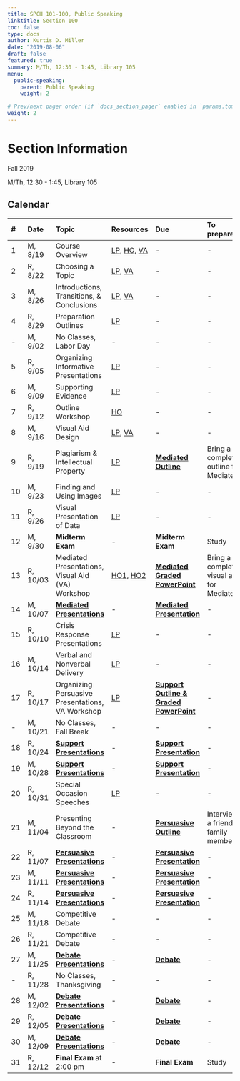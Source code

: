 ```yaml
---
title: SPCH 101-100, Public Speaking
linktitle: Section 100
toc: false
type: docs
author: Kurtis D. Miller
date: "2019-08-06"
draft: false
featured: true
summary: M/Th, 12:30 - 1:45, Library 105
menu:
  public-speaking:
    parent: Public Speaking
    weight: 2

# Prev/next pager order (if `docs_section_pager` enabled in `params.toml`)
weight: 2
---
```


Section Information
===================

Fall 2019

M/Th, 12:30 - 1:45, Library 105

[ho-s]:   /course/public-speaking/SPCH-101-100-FA19-KM.pdf "Handout - Syllabus"

<!-- more -->

Calendar
--------

| #  | Date     | Topic                                            | Resources                                | Due                                                | To prepare…                               |
|:--|:-----------|:--------------------------|:----------|:-----------------------|:---------------------------|
| 1  | M,  8/19 | Course Overview                                  | [LP][lp-co], [HO][ho-s], [VA][va-co-rev] | -                                                  | -                                         |
| 2  | R,  8/22 | Choosing a Topic                                 | [LP][lp-ts], [VA][va-ts-rev]             | -                                                  | -                                         |
| 3  | M,  8/26 | Introductions, Transitions, & Conclusions        | [LP][lp-itc], [VA][va-itc-rev]           | -                                                  | -                                         |
| 4  | R,  8/29 | Preparation Outlines                             | [LP][lp-po]                              | -                                                  | -                                         |
| -  | M,  9/02 | No Classes, Labor Day                            | -                                        | -                                                  | -                                         |
| 5  | R,  9/05 | Organizing Informative Presentations             | [LP][lp-oip]                             | -                                                  | -                                         |
| 6  | M,  9/09 | Supporting Evidence                              | [LP][lp-se]                              | -                                                  | -                                         |
| 7  | R,  9/12 | Outline Workshop                                 | [HO][ho-or]                              | -                                                  | -                                         |
| 8  | M,  9/16 | Visual Aid Design                                | [LP][lp-vad], [VA][va-ex]                | -                                                  | -                                         |
| 9  | R,  9/19 | Plagiarism & Intellectual Property               | [LP][lp-pip]                             | **[Mediated Outline][Mediated]**                   | Bring a completed outline for Mediated    |
| 10 | M,  9/23 | Finding and Using Images                         | [LP][lp-fui]                             | -                                                  | -                                         |
| 11 | R,  9/26 | Visual Presentation of Data                      | [LP][lp-vpd]                             | -                                                  | -                                         |
| 12 | M,  9/30 | **Midterm Exam**                                 | -                                        | **Midterm Exam**                                   | Study                                     |
| 13 | R, 10/03 | Mediated Presentations, Visual Aid (VA) Workshop | [HO1][ho-gpr], [HO2][ho-pr]              | **[Mediated Graded PowerPoint][Mediated]**         | Bring a completed visual aid for Mediated |
| 14 | M, 10/07 | **[Mediated Presentations][Mediated]**           | -                                        | **[Mediated Presentation][Mediated]**              | -                                         |
| 15 | R, 10/10 | Crisis Response Presentations                    | [LP][lp-crp]                             | -                                                  | -                                         |
| 16 | M, 10/14 | Verbal and Nonverbal Delivery                    | [LP][lp-vnd]                             | -                                                  | -                                         |
| 17 | R, 10/17 | Organizing Persuasive Presentations, VA Workshop | [LP][lp-opp]                             | **[Support Outline & Graded PowerPoint][Support]** | -                                         |
| -  | M, 10/21 | No Classes, Fall Break                           | -                                        | -                                                  | -                                         |
| 18 | R, 10/24 | **[Support Presentations][Support]**             | -                                        | **[Support Presentation][Support]**                | -                                         |
| 19 | M, 10/28 | **[Support Presentations][Support]**             | -                                        | **[Support Presentation][Support]**                | -                                         |
| 20 | R, 10/31 | Special Occasion Speeches                        | [LP][lp-sop]                             | -                                                  | -                                         |
| 21 | M, 11/04 | Presenting Beyond the Classroom                  | -                                        | **[Persuasive Outline][Persuasive]**               | Interview a friend or family member       |
| 22 | R, 11/07 | **[Persuasive Presentations][Persuasive]**       | -                                        | **[Persuasive Presentation][Persuasive]**          | -                                         |
| 23 | M, 11/11 | **[Persuasive Presentations][Persuasive]**       | -                                        | **[Persuasive Presentation][Persuasive]**          | -                                         |
| 24 | R, 11/14 | **[Persuasive Presentations][Persuasive]**       | -                                        | **[Persuasive Presentation][Persuasive]**          | -                                         |
| 25 | M, 11/18 | Competitive Debate                               | -                                        | -                                                  | -                                         |
| 26 | R, 11/21 | Competitive Debate                               | -                                        | -                                                  | -                                         |
| 27 | M, 11/25 | **[Debate Presentations][Debate]**               | -                                        | **[Debate][]**                                     | -                                         |
| -  | R, 11/28 | No Classes, Thanksgiving                         | -                                        | -                                                  | -                                         |
| 28 | M, 12/02 | **[Debate Presentations][Debate]**               | -                                        | **[Debate][]**                                     | -                                         |
| 29 | R, 12/05 | **[Debate Presentations][Debate]**               | -                                        | **[Debate][]**                                     | -                                         |
| 30 | M, 12/09 | **[Debate Presentations][Debate]**               | -                                        | **[Debate][]**                                     | -                                         |
| 31 | R, 12/12 | **Final Exam** at 2:00 pm                        | -                                        | **Final Exam**                                     | Study                                     |

<!-- Assignment Links -->
[Debate]:     /course/public-speaking/assignment/debate-assignment/     "Assignment description"
[Mediated]:   /course/public-speaking/assignment/mediated-assignment/   "Assignment description"
[Persuasive]: /course/public-speaking/assignment/persuasive-assignment/ "Assignment description"
[Support]:    /course/public-speaking/assignment/support-assignment/    "Assignment description"

<!-- handout links -->
[ho-gpr]: /course/public-speaking/handout/graded-powerpoint-rubric.pdf "Handout - Graded PowerPoint Rubric"
[ho-or]:  /course/public-speaking/handout/outline-rubric.pdf           "Handout - Outline Grading Rubric"
[ho-pr]:  /course/public-speaking/handout/presentation-rubric.pdf      "Handout - Presentation Rubric"

<!-- lesson plan links -->
[lp-co]:       /course/public-speaking/lesson-plan/course-overview/                            "Lesson Plan"
[lp-opp]:      /course/public-speaking/lesson-plan/organizing-persuasive-presentations/        "Lesson Plan"
[lp-crp]:      /course/public-speaking/lesson-plan/crisis-response-presentations/              "Lesson Plan"
[lp-fui]:      /course/public-speaking/lesson-plan/finding-and-using-images/                   "Lesson Plan"
[lp-itc]:      /course/public-speaking/lesson-plan/introductions-transitions-and-conclusions/  "Lesson Plan"
[lp-lf]:       /course/public-speaking/lesson-plan/logical-fallacies/                          "Lesson Plan"
[lp-oip]:      /course/public-speaking/lesson-plan/organizing-informative-presentations/       "Lesson Plan"
[lp-piat]:     /course/public-speaking/lesson-plan/presenting-in-a-team/                       "Lesson Plan"
[lp-pip]:      /course/public-speaking/lesson-plan/plagiarism-and-intellectual-property/       "Lesson Plan"
[lp-po]:       /course/public-speaking/lesson-plan/preparation-outlines/                       "Lesson Plan"
[lp-pteaa]:    /course/public-speaking/lesson-plan/persuasive-targets-effects-and-appeals/     "Lesson Plan"
[lp-se]:       /course/public-speaking/lesson-plan/supporting-evidence/                        "Lesson Plan"
[lp-sop]:      /course/public-speaking/lesson-plan/special-occasion-presentations/             "Lesson Plan"
[lp-ts]:       /course/public-speaking/lesson-plan/topic-selection/                            "Lesson Plan"
[lp-vad]:      /course/public-speaking/lesson-plan/visual-aid-design/                          "Lesson Plan"
[lp-vnd]:      /course/public-speaking/lesson-plan/verbal-and-nonverbal-delivery/              "Lesson Plan"
[lp-vpd]:      /course/public-speaking/lesson-plan/visual-presentation-of-data/                "Lesson Plan"

<!-- visual aid links-->
[va-ex]:      /course/public-speaking/visual-aid/example-visual-aid.pptx                           "Visual Aid - Example Visual Aid"
[va-co-rev]:  /course/public-speaking/visual-aid/course-overview-rev/                              "Visual Aid - Review"
[va-ts-rev]:  /course/public-speaking/visual-aid/topic-selection-rev/                              "Visual Aid - Review"
[va-itc-rev]: /course/public-speaking/visual-aid/introductions-transitions-and-conclusions/        "Visual Aid - Review"

